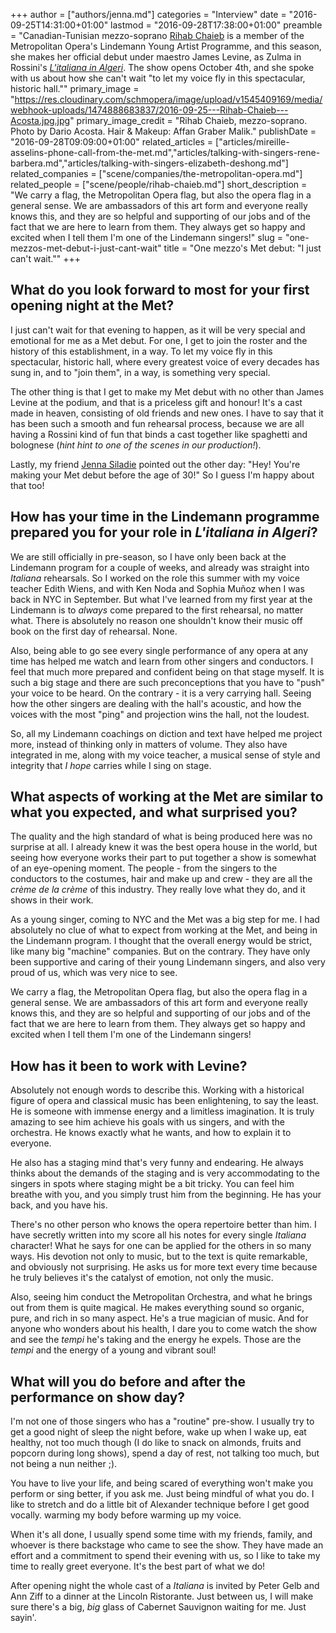 +++
author = ["authors/jenna.md"]
categories = "Interview"
date = "2016-09-25T14:31:00+01:00"
lastmod = "2016-09-28T17:38:00+01:00"
preamble = "Canadian-Tunisian mezzo-soprano [Rihab Chaieb](/scene/people/rihab-chaieb/) is a member of the Metropolitan Opera's Lindemann Young Artist Programme, and this season, she makes her official debut under maestro James Levine, as Zulma in Rossini's [*L'italiana in Algeri*](http://www.metopera.org/Season/2016-17-Season/italiana-in-algeri-rossini-tickets/). The show opens October 4th, and she spoke with us about how she can't wait \"to let my voice fly in this spectacular, historic hall.\""
primary_image = "https://res.cloudinary.com/schmopera/image/upload/v1545409169/media/webhook-uploads/1474888683837/2016-09-25---Rihab-Chaieb---Acosta.jpg.jpg"
primary_image_credit = "Rihab Chaieb, mezzo-soprano. Photo by Dario Acosta. Hair & Makeup: Affan Graber Malik."
publishDate = "2016-09-28T09:09:00+01:00"
related_articles = ["articles/mireille-asselins-phone-call-from-the-met.md","articles/talking-with-singers-rene-barbera.md","articles/talking-with-singers-elizabeth-deshong.md"]
related_companies = ["scene/companies/the-metropolitan-opera.md"]
related_people = ["scene/people/rihab-chaieb.md"]
short_description = "We carry a flag, the Metropolitan Opera flag, but also the opera flag in a general sense. We are ambassadors of this art form and everyone really knows this, and they are so helpful and supporting of our jobs and of the fact that we are here to learn from them. They always get so happy and excited when I tell them I&#039;m one of the Lindemann singers!"
slug = "one-mezzos-met-debut-i-just-cant-wait"
title = "One mezzo&#039;s Met debut: &quot;I just can&#039;t wait.&quot;"
+++

## What do you look forward to most for your first opening night at the Met? 

I just can't wait for that evening to happen, as it will be very special and emotional for me as a Met debut. For one, I get to join the roster and the history of this establishment, in a way. To let my voice fly in this spectacular, historic hall, where every greatest voice of every decades has sung in, and to "join them", in a way, is something very special. 

The other thing is that I get to make my Met debut with no other than James Levine at the podium, and that is a priceless gift and honour! It's a cast made in heaven, consisting of old friends and new ones. I have to say that it has been such a smooth and fun rehearsal process, because we are all having a Rossini kind of fun that binds a cast together like spaghetti and bolognese (*hint hint to one of the scenes in our production!*).

Lastly, my friend [Jenna Siladie](/scene/people/jenna-siladie/) pointed out the other day: "Hey! You're making your Met debut before the age of 30!" So I guess I'm happy about that too!

## How has your time in the Lindemann programme prepared you for your role in *L'italiana in Algeri*?

We are still officially in pre-season, so I have only been back at the Lindemann program for a couple of weeks, and already was straight into *Italiana* rehearsals. So I worked on the role this summer with my voice teacher Edith Wiens, and with Ken Noda and Sophia Muñoz when I was back in NYC in September. But what I've learned from my first year at the Lindemann is to *always* come prepared to the first rehearsal, no matter what. There is absolutely no reason one shouldn't know their music off book on the first day of rehearsal. None. 

Also, being able to go see every single performance of any opera at any time has helped me watch and learn from other singers and conductors. I feel that much more prepared and confident being on that stage myself. It is such a big stage and there are such preconceptions that you have to "push" your voice to be heard. On the contrary - it is a very carrying hall. Seeing how the other singers are dealing with the hall's acoustic, and how the voices with the most "ping" and projection wins the hall, not the loudest. 

So, all my Lindemann coachings on diction and text have helped me project more, instead of thinking only in matters of volume. They also have integrated in me, along with my voice teacher, a musical sense of style and integrity that *I hope* carries while I sing on stage. 

## What aspects of working at the Met are similar to what you expected, and what surprised you?

The quality and the high standard of what is being produced here was no surprise at all. I already knew it was the best opera house in the world, but seeing how everyone works their part to put together a show is somewhat of an eye-opening moment. The people - from the singers to the conductors to the costumes, hair and make up and crew - they are all the *crème de la crème* of this industry. They really love what they do, and it shows in their work. 

As a young singer, coming to NYC and the Met was a big step for me. I had absolutely no clue of what to expect from working at the Met, and being in the Lindemann program. I thought that the overall energy would be strict, like many big "machine" companies. But on the contrary. They have only been supportive and caring of their young Lindemann singers, and also very proud of us, which was very nice to see. 

We carry a flag, the Metropolitan Opera flag, but also the opera flag in a general sense. We are ambassadors of this art form and everyone really knows this, and they are so helpful and supporting of our jobs and of the fact that we are here to learn from them. They always get so happy and excited when I tell them I'm one of the Lindemann singers!

## How has it been to work with Levine?

Absolutely not enough words to describe this. Working with a historical figure of opera and classical music has been enlightening, to say the least. He is someone with immense energy and a limitless imagination. It is truly amazing to see him achieve his goals with us singers, and with the orchestra. He knows exactly what he wants, and how to explain it to everyone. 

He also has a staging mind that's very funny and endearing. He always thinks about the demands of the staging and is very accommodating to the singers in spots where staging might be a bit tricky. You can feel him breathe with you, and you simply trust him from the beginning. He has your back, and you have his. 

There's no other person who knows the opera repertoire better than him. I have secretly written into my score all his notes for every single *Italiana* character! What he says for one can be applied for the others in so many ways. His devotion not only to music, but to the text is quite remarkable, and obviously not surprising. He asks us for more text every time because he truly believes it's the catalyst of emotion, not only the music. 

Also, seeing him conduct the Metropolitan Orchestra, and what he brings out from them is quite magical. He makes everything sound so organic, pure, and rich in so many aspect. He's a true magician of music. And for anyone who wonders about his health, I dare you to come watch the show and see the *tempi* he's taking and the energy he expels. Those are the *tempi* and the energy of a young and vibrant soul! 

## What will you do before and after the performance on show day?

I'm not one of those singers who has a "routine" pre-show. I usually try to get a good night of sleep the night before, wake up when I wake up, eat healthy, not too much though (I do like to snack on almonds, fruits and popcorn during long shows), spend a day of rest, not talking too much, but not being a nun neither ;). 

You have to live your life, and being scared of everything won't make you perform or sing better, if you ask me. Just being mindful of what you do. I like to stretch and do a little bit of Alexander technique before I get good vocally. warming my body before warming up my voice. 

When it's all done, I usually spend some time with my friends, family, and whoever is there backstage who came to see the show. They have made an effort and a commitment to spend their evening with us, so I like to take my time to really greet everyone. It's the best part of what we do!

After opening night the whole cast of a *Italiana* is invited by Peter Gelb and Ann Ziff to a dinner at the Lincoln Ristorante. Just between us, I will make sure there's a big, *big* glass of Cabernet Sauvignon waiting for me. Just sayin'.
